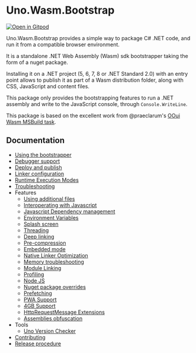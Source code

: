 # Uno.Wasm.Bootstrap

[![Open in Gitpod](https://gitpod.io/button/open-in-gitpod.svg)](https://gitpod.io/#https://github.com/unoplatform/Uno.Wasm.Bootstrap)

Uno.Wasm.Bootstrap provides a simple way to package C# .NET code, and run it from a compatible browser environment.

It is a standalone .NET Web Assembly (Wasm) sdk bootstrapper taking the form of a nuget package.

Installing it on a .NET project (5, 6, 7, 8 or .NET Standard 2.0) with an entry point allows to publish it as part of a Wasm distribution folder, along with CSS, JavaScript and content files.

This package only provides the bootstrapping features to run a .NET assembly and write to the JavaScript console, through `Console.WriteLine`.

This package is based on the excellent work from @praeclarum's [OOui Wasm MSBuild task](https://github.com/praeclarum/Ooui).

## Documentation

- [Using the bootstrapper](doc/using-the-bootstrapper.md)
- [Debugger support](doc/debugger-support.md)
- [Deploy and publish](doc/deploy-and-publish.md)
- [Linker configuration](doc/linker-configuration.md)
- [Runtime Execution Modes](doc/runtime-execution-modes.md)
- [Troubleshooting](doc/troubleshooting.md)
- Features
  - [Using additional files](doc/features-additional-files.md)
  - [Interoperating with Javascript](doc/features-interop.md)
  - [Javascript Dependency management](doc/features-dependency-management.md)
  - [Environment Variables](doc/features-environment-variables.md)
  - [Splash screen](doc/features-splash-screen.md)
  - [Threading](doc/features-threading.md)
  - [Deep linking](doc/features-deep-linking.md)
  - [Pre-compression](doc/features-pre-compression.md)
  - [Embedded mode](doc/features-embedded.mode.md)
  - [Native Linker Optimization](doc/features-linker-opts.md)
  - [Memory troubleshooting](doc/features-memory-corruption-troubleshooting.md)
  - [Module Linking](doc/features-module-linking.md)
  - [Profiling](doc/features-profiling.md)
  - [Node JS](doc/features-node-js.md)
  - [Nuget package overrides](doc/features-nuget-package-overrides.md)
  - [Prefetching](doc/features-prefetch.md)
  - [PWA Support](doc/features-pwa.md)
  - [4GB Support](doc/features-4gb.md)
  - [HttpRequestMessage Extensions](doc/features-httprequestmessage-extensions.md)
  - [Assemblies obfuscation](doc/features-obfuscation.md)
- Tools
  - [Uno Version Checker](doc/features-version-checker.md)
- [Contributing](doc/contributing.md)
- [Release procedure](doc/release-procedure.md)

